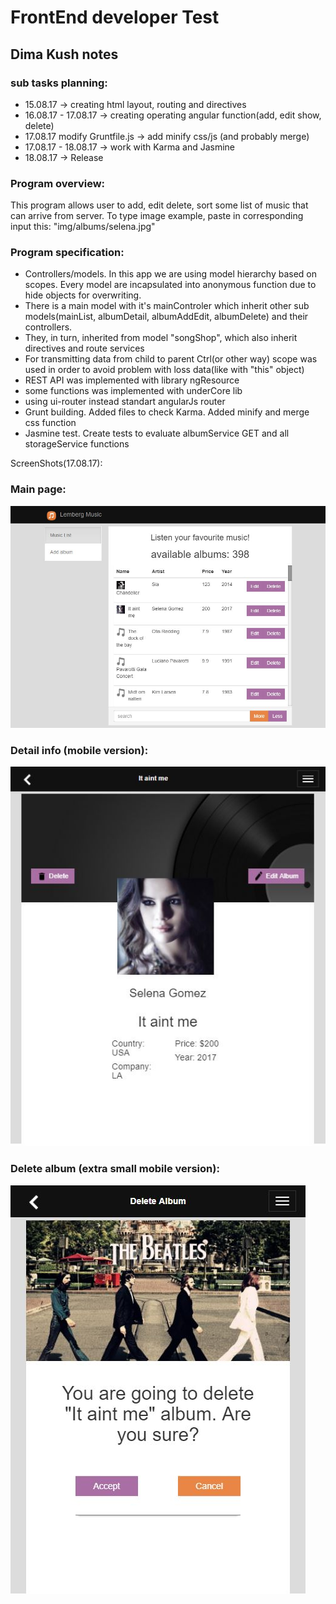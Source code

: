 # FrontEnd developer Test
## Dima Kush notes 
### sub tasks planning:
- 15.08.17 -> creating html layout, routing and directives
- 16.08.17 - 17.08.17 -> creating operating angular function(add, edit show, delete)
- 17.08.17 modify Gruntfile.js -> add minify css/js (and probably merge)
- 17.08.17 - 18.08.17 -> work with Karma and Jasmine
- 18.08.17 -> Release 

### Program overview:
This program allows user to add, edit delete, sort some list of music that can arrive from server.
To type image example, paste in corresponding input this: "img/albums/selena.jpg" 

### Program specification:
- Controllers/models. In this app we are using model hierarchy based on scopes.
  Every model are incapsulated into anonymous function due to hide objects for overwriting.
- There is a main model with it's mainControler which inherit other sub models(mainList, albumDetail,     albumAddEdit, albumDelete) and their controllers.
- They, in turn, inherited from model "songShop", which also inherit directives and route services
- For transmitting data from child to parent Ctrl(or other way) scope was used in order to avoid problem with loss data(like with "this" object)
- REST API was implemented with library ngResource
- some functions was implemented with underCore lib
- using ui-router instead standart angularJs router
- Grunt building. Added files to check Karma. Added minify and merge css function
- Jasmine test. Create tests to evaluate albumService GET and all storageService functions

ScreenShots(17.08.17):
### Main page:
<img src="src/html/img/preview.JPG" alt="page preview">

### Detail info (mobile version):
<img src="src/html/img/preview_detail.JPG" alt="page preview detail">

### Delete album (extra small mobile version):
<img src="src/html/img/preview_delete.JPG" alt="page preview delete">
